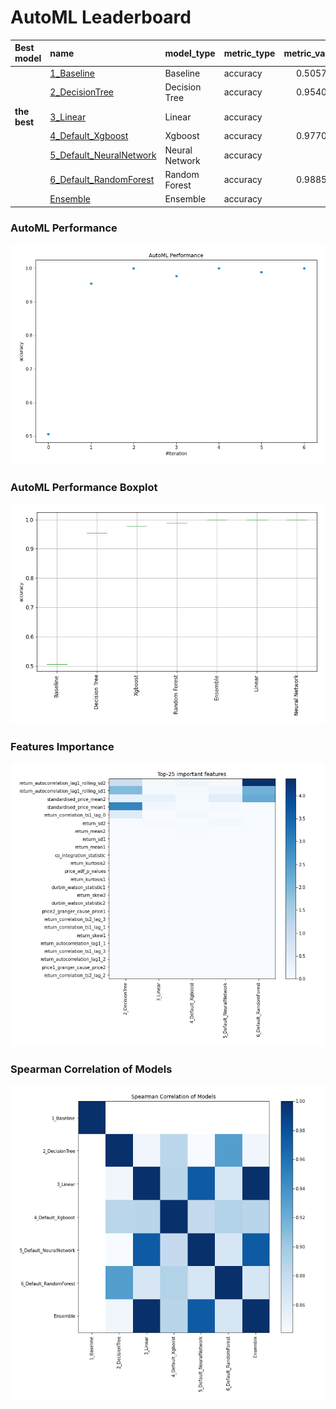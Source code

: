 # AutoML Leaderboard

| Best model   | name                                                         | model_type     | metric_type   |   metric_value |   train_time |
|:-------------|:-------------------------------------------------------------|:---------------|:--------------|---------------:|-------------:|
|              | [1_Baseline](1_Baseline/README.md)                           | Baseline       | accuracy      |       0.505747 |         1.78 |
|              | [2_DecisionTree](2_DecisionTree/README.md)                   | Decision Tree  | accuracy      |       0.954023 |         6.59 |
| **the best** | [3_Linear](3_Linear/README.md)                               | Linear         | accuracy      |       1        |         5.22 |
|              | [4_Default_Xgboost](4_Default_Xgboost/README.md)             | Xgboost        | accuracy      |       0.977011 |         5.51 |
|              | [5_Default_NeuralNetwork](5_Default_NeuralNetwork/README.md) | Neural Network | accuracy      |       1        |         3.52 |
|              | [6_Default_RandomForest](6_Default_RandomForest/README.md)   | Random Forest  | accuracy      |       0.988506 |         7.95 |
|              | [Ensemble](Ensemble/README.md)                               | Ensemble       | accuracy      |       1        |         0.35 |

### AutoML Performance
![AutoML Performance](ldb_performance.png)

### AutoML Performance Boxplot
![AutoML Performance Boxplot](ldb_performance_boxplot.png)

### Features Importance
![features importance across models](features_heatmap.png)



### Spearman Correlation of Models
![models spearman correlation](correlation_heatmap.png)

